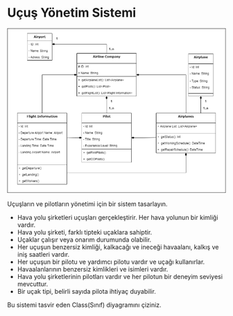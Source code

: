 # Uçuş Yönetim Sistemi

![image](FlightManagementSystem.drawio.png)

Uçuşların ve pilotların yönetimi için bir sistem tasarlayın.

 - Hava yolu şirketleri uçuşları gerçekleştirir. Her hava yolunun bir kimliği vardır.
 - Hava yolu şirketi, farklı tipteki uçaklara sahiptir.
 - Uçaklar çalışır veya onarım durumunda olabilir.
 - Her uçuşun benzersiz kimliği, kalkacağı ve ineceği havaalanı, kalkış ve iniş saatleri vardır.
 - Her uçuşun bir pilotu ve yardımcı pilotu vardır ve uçağı kullanırlar.
 - Havaalanlarının benzersiz kimlikleri ve isimleri vardır.
 - Hava yolu şirketlerinin pilotları vardır ve her pilotun bir deneyim seviyesi mevcuttur.
 - Bir uçak tipi, belirli sayıda pilota ihtiyaç duyabilir.

Bu sistemi tasvir eden Class(Sınıf) diyagramını çiziniz.
